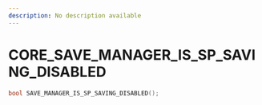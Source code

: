 ```yaml
---
description: No description available 
---
```


# CORE\_SAVE_MANAGER_IS_SP_SAVING_DISABLED

```cpp
bool SAVE_MANAGER_IS_SP_SAVING_DISABLED();
```